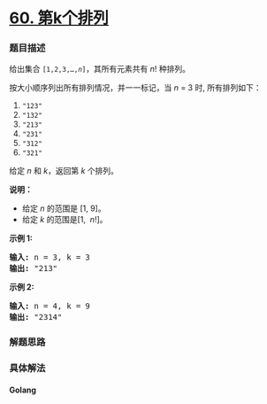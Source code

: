 # [60. 第k个排列](https://leetcode-cn.com/problems/permutation-sequence)

### 题目描述
<!-- 这里写题目描述 -->
<p>给出集合&nbsp;<code>[1,2,3,&hellip;,<em>n</em>]</code>，其所有元素共有&nbsp;<em>n</em>! 种排列。</p>

<p>按大小顺序列出所有排列情况，并一一标记，当&nbsp;<em>n </em>= 3 时, 所有排列如下：</p>

<ol>
	<li><code>&quot;123&quot;</code></li>
	<li><code>&quot;132&quot;</code></li>
	<li><code>&quot;213&quot;</code></li>
	<li><code>&quot;231&quot;</code></li>
	<li><code>&quot;312&quot;</code></li>
	<li><code>&quot;321&quot;</code></li>
</ol>

<p>给定&nbsp;<em>n</em> 和&nbsp;<em>k</em>，返回第&nbsp;<em>k</em>&nbsp;个排列。</p>

<p><strong>说明：</strong></p>

<ul>
	<li>给定<em> n</em>&nbsp;的范围是 [1, 9]。</li>
	<li>给定 <em>k&nbsp;</em>的范围是[1, &nbsp;<em>n</em>!]。</li>
</ul>

<p><strong>示例&nbsp;1:</strong></p>

<pre><strong>输入:</strong> n = 3, k = 3
<strong>输出:</strong> &quot;213&quot;
</pre>

<p><strong>示例&nbsp;2:</strong></p>

<pre><strong>输入:</strong> n = 4, k = 9
<strong>输出:</strong> &quot;2314&quot;
</pre>


### 解题思路


### 具体解法

<!-- tabs:start -->

#### **Golang**
```go

```

<!-- tabs:end -->

